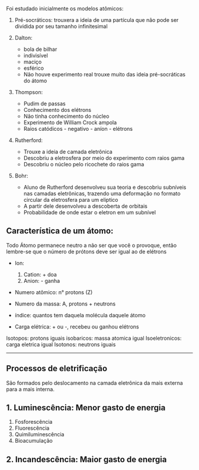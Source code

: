
Foi estudado inicialmente os modelos atômicos:

1.  Pré-socráticos: trouxera a ideia de uma partícula que não pode ser dividida por seu tamanho infinitesimal 

2. Dalton: 
	- bola de bilhar
	- indivisível 
	- maciço
	- esférico 
	- Não houve experimento real trouxe muito das ideia pré-socráticas do átomo

3. Thompson: 
	- Pudim de passas
	- Conhecimento dos elétrons
	- Não tinha conhecimento do núcleo
	- Experimento de William Crock ampola
	- Raios catódicos - negativo - aníon - elétrons

4. Rutherford:
	- Trouxe a ideia de camada eletrônica 
	- Descobriu a eletrosfera por meio do experimento com raios gama
	- Descobriu o núcleo pelo ricochete do raios gama

5.  Bohr:
	- Aluno de Rutherford desenvolveu sua teoria e descobriu subníveis nas camadas eletrônicas, trazendo uma deformação no formato circular da eletrosfera para um eliptico
	- A partir dele desenvolveu a descoberta de orbitais
	- Probabilidade de onde estar o eletron em um subnível


## Característica de um átomo:

Todo Átomo permanece neutro a não ser que você o provoque, então lembre-se que o número de prótons deve ser igual ao de elétrons

- Ion:
	1. Cation: + doa
	2. Anion: -  ganha

- Numero atômico: n° protons (Z)
- Numero da massa: A, protons + neutrons
- índice: quantos tem daquela molécula daquele átomo
- Carga elétrica: + ou -, recebeu ou ganhou elétrons


Isotopos: protons iguais
isobaricos: massa atomica igual
Isoeletronicos: carga eletrica igual
Isotonos: neutrons iguais

---
## Processos de eletrificação

São formados pelo deslocamento na camada eletrônica da mais externa para a mais interna. 

## 1. Luminescência: Menor gasto de energia
1. Fosforescência
2. Fluorescência
3. Quimiluminescência
4. Bioacumulação
## 2. Incandescência: Maior gasto de energia

